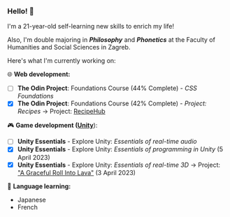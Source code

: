 ### Hello! 👋
I'm a 21-year-old self-learning new skills to enrich my life!

Also, I'm double majoring in ***Philosophy*** and ***Phonetics*** at the Faculty of Humanities and Social Sciences in Zagreb.

Here's what I'm currently working on:

:globe_with_meridians: **Web development:**
- [ ] **The Odin Project**: Foundations Course (44% Complete) - *CSS Foundations*
- [x] **The Odin Project**: Foundations Course (42% Complete) - *Project: Recipes* -> Project: [RecipeHub](https://matthias-wolf.github.io/odin-recipes/)

:video_game: **Game development ([Unity](https://learn.unity.com/u/matthias_wolf/)**):
- [ ] **Unity Essentials** - Explore Unity: *Essentials of real-time audio*
- [x] **Unity Essentials** - Explore Unity: *Essentials of programming in Unity* (5 April 2023)
- [x] **Unity Essentials** - Explore Unity: *Essentials of real-time 3D* -> Project: ["A Graceful Roll Into Lava"](https://play.unity.com/mg/other/a-graceful-roll-into-lava) (3 April 2023)

:brain: **Language learning:**
- Japanese
- French
